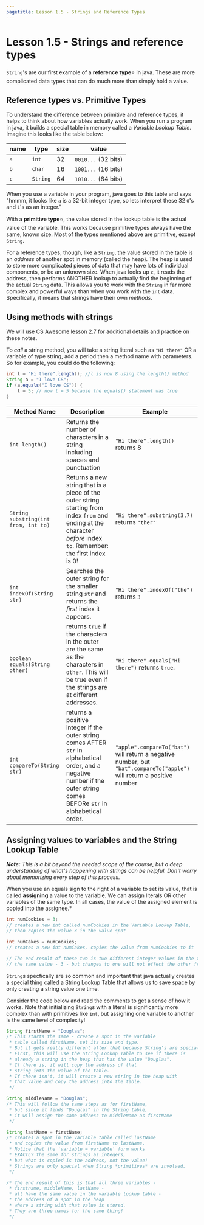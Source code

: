 ```yaml
---
pagetitle: Lesson 1.5 - Strings and Reference Types
---
```


# Lesson 1.5 - Strings and reference types

`String`'s are our first example of a **reference type**:star: in java. These are more complicated data types that can do much more than simply hold a value.

## Reference types vs. Primitive Types

To understand the difference between primitive and reference types, it helps to think about how variables actually work. When you run a program in java, it builds a special table in memory called a *Variable Lookup Table*. Imagine this looks like the table below:

| name | type     | size | value               |
| ---- | -------- | ---- | ------------------- |
| `a`  | `int`    | 32   | `0010...` (32 bits) |
| `b`  | `char`   | 16   | `1001...` (16 bits) |
| `c`  | `String` | 64   | `1010...` (64 bits) |

When you use a variable in your program, java goes to this table and says "hmmm, it looks like `a` is a 32-bit integer type, so lets interpret these 32 `0`'s and `1`'s as an integer."

With a **primitive type**:star:, the value stored in the lookup table is the actual value of the variable. This works because primitive types always have the same, known size. Most of the types mentioned above are primitive, except `String`. 

For a reference types, though, like a `String`, the value stored in the table is an *address* of another spot in memory (called the heap). The heap is used to store more complicated pieces of data that may have lots of individual components, or be an unknown size. When java looks up `c`, it reads the address, then performs ANOTHER lookup to actually find the beginning of the actual `String` data. This allows you to work with the `String` in far more complex and powerful ways than when you work with the `int` data. Specifically, it means that strings have their own *methods*.

## Using methods with strings

We will use CS Awesome lesson 2.7 for additional details and practice on these notes.

To *call* a string method, you will take a string literal such as `"Hi there"` OR a variable of type string, add a period then a method name with parameters. So for example, you could do the following:

```java
int l = "Hi there".length(); //l is now 8 using the length() method
String a = "I love CS";
if (a.equals("I love CS")) {
    l = 5; // now l = 5 because the equals() statement was true
}
```

| Method Name                          | Description                                                                                                                                                                 | Example                                                                                                                |
| ------------------------------------ | --------------------------------------------------------------------------------------------------------------------------------------------------------------------------- | ---------------------------------------------------------------------------------------------------------------------- |
| `int length()`                       | Returns the number of characters in a string including spaces and punctuation                                                                                               | `"Hi there".length()` returns 8                                                                                        |
| `String substring(int from, int to)` | Returns a new string that is a piece of the outer string starting from index `from` and ending at the character *before* index `to`. Remember: the first index is 0!        | `"Hi there".substring(3,7)` returns `"ther"`                                                                           |
| `int indexOf(String str)`            | Searches the outer string for the smaller string `str` and returns the *first* index it appears.                                                                            | `"Hi there".indexOf("the")` returns `3`                                                                                |
| `boolean equals(String other)`       | returns `true` if the characters in the outer are the same as the characters in `other`. This will be true even if the strings are at different addresses.                  | `"Hi there".equals("Hi there")` returns `true`.                                                                        |
| `int compareTo(String str)`          | returns a positive integer if the outer string comes AFTER `str` in alphabetical order, and a negative number if the outer string comes BEFORe `str` in alphabetical order. | `"apple".compareTo("bat")` will return a negative number, but `"bat".compareTo("apple")` will return a positive number |



## Assigning values to variables and the String Lookup Table

***Note:** This is a bit beyond the needed scope of the course, but a deep understanding of what's happening with strings can be helpful. Don't worry about memorizing every step of this process.*

When you use an equals sign to the right of a variable to set its value, that is called **assigning** a value to the variable. We can assign literals OR other variables of the same type. In all cases, the value of the assigned element is copied into the assignee.*

```java
int numCookies = 3; 
// creates a new int called numCookies in the Variable Lookup Table,
// then copies the value 3 in the value spot

int numCakes = numCookies; 
// creates a new int numCakes, copies the value from numCookies to it

// The end result of these two is two different integer values in the table with
// the same value - 3 - but changes to one will not effect the other from now on.
``` 

`String`s specfically are so common and important that java actually creates a special thing called a String Lookup Table that allows us to save space by only creating a string value one time.

Consider the code below and read the comments to get a sense of how it works. Note that initializing `String`s with a literal is significantly more complex than with primitives like `int`, but assigning one variable to another is the same level of complexity!

```java
String firstName = "Douglas"; 
/* This starts the same - create a spot in the variable 
 * table called firstName, set its size and type.
 * But it gets really different after that because String's are special. 
 * First, this will use the String Lookup Table to see if there is 
 * already a string in the heap that has the value "Douglas".
 * If there is, it will copy the address of that 
 * string into the value of the table. 
 * If there isn't, it will create a new string in the heap with 
 * that value and copy the address into the table.
 */

String middleName = "Douglas";
/* This will follow the same steps as for firstName, 
 * but since it finds "Douglas" in the String table, 
 * it will assign the same address to middleName as firstName
 */

String lastName = firstName;
/* creates a spot in the variable table called lastName
 * and copies the value from firstName to lastName.
 * Notice that the 'variable = variable' form works 
 * EXACTLY the same for strings as integers,
 * but what is copied is the address, not the value!
 * Strings are only special when String *primitives* are involved.
 */

/* The end result of this is that all three variables - 
 * firstname, middleName, lastName -
 * all have the same value in the variable lookup table - 
 * the address of a spot in the heap
 * where a string with that value is stored. 
 * They are three names for the same thing!
 */
```